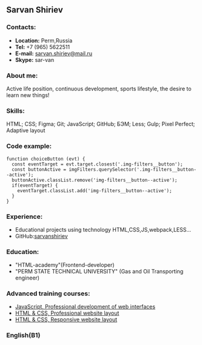 ## Sarvan Shiriev
### Contacts:
- **Location:** Perm,Russia
- **Tel:** +7 (965) 5622511
- **E-mail:** sarvan.shiriev@mail.ru
- **Skype:** sar-van

### About me: 
Active life position, continuous development, sports lifestyle, the desire to learn new things!

### Skills:
HTML; CSS; Figma; Git; JavaScript; GitHub; БЭМ; Less; Gulp; Pixel Perfect; Adaptive layout

### Code example:
```
function choiceButton (evt) {
  const eventTarget = evt.target.closest('.img-filters__button');
  const buttonActive = imgFilters.querySelector('.img-filters__button--active');
  buttonActive.classList.remove('img-filters__button--active');
  if(eventTarget) {
    eventTarget.classList.add('img-filters__button--active');
  }
}
```

### Experience:
- Educational projects using technology HTML,CSS,JS,webpack,LESS...
- GitHub:[sarvanshiriev](http://github.com/sarvanshiriev)

### Education:

- "HTML-academy"(Frontend-developer)
- "PERM STATE TECHNICAL UNIVERSITY" (Gas and Oil Transporting engineer)
### Advanced training courses:

- [JavaScript, Professional development of web interfaces](https://drive.google.com/file/d/1R2HXA4vSTYVadXdV_kk9poD1lMgdcqcb/view)
- [HTML & CSS, Professional website layout](https://drive.google.com/file/d/1E6m3u1e1VAzcjejIaa50RA36jtG6EcNt/view)
- [HTML & CSS, Responsive website layout](https://drive.google.com/file/d/1McteYe5-WWobmR0H6-LnHnhxDnTWXhbI/view)

### English(B1)